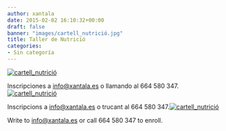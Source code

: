 ```yaml
---
author: xantala
date: 2015-02-02 16:10:32+00:00
draft: false
banner: "images/cartell_nutrició.jpg"
title: Taller de Nutrició
categories:
- Sin categoría
---
```


[![cartell_nutrició](http://www.xantala.es/wp-content/uploads/2015/02/cartell_nutrició.jpg)
](http://www.xantala.es/wp-content/uploads/2015/02/cartell_nutrició.jpg)



Inscripciones a info@xantala.es o llamando al 664 580 347.[![cartell_nutrició](http://www.xantala.es/wp-content/uploads/2015/02/cartell_nutrició.jpg)
](http://www.xantala.es/wp-content/uploads/2015/02/cartell_nutrició.jpg)



Inscripcions a info@xantala.es o trucant al 664 580 347.[![cartell_nutrició](http://www.xantala.es/wp-content/uploads/2015/02/cartell_nutrició.jpg)
](http://www.xantala.es/wp-content/uploads/2015/02/cartell_nutrició.jpg)



Write to info@xantala.es or call 664 580 347 to enroll.
